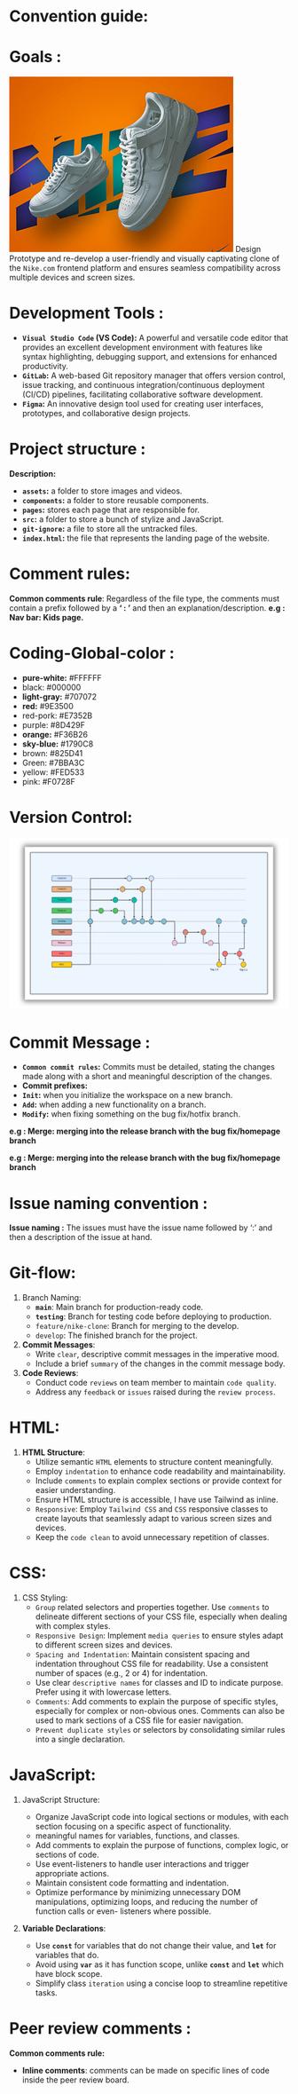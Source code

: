 # Convention guide:

# **Goals :**

![Project Structure](./asset/readme/nike-banner.jpg)
Design Prototype and re-develop a user-friendly and visually captivating clone of the `Nike.com` frontend platform and ensures seamless compatibility across multiple devices and screen sizes.

# Development Tools :

- **`Visual Studio Code` (VS Code):** A powerful and versatile code editor that provides an excellent development environment with features like syntax highlighting, debugging support, and extensions for enhanced productivity.
- **`GitLab`:** A web-based Git repository manager that offers version control, issue tracking, and continuous integration/continuous deployment (CI/CD) pipelines, facilitating collaborative software development.
- **`Figma`:** An innovative design tool used for creating user interfaces, prototypes, and collaborative design projects.
    
# Project structure :

**Description:**

- **`assets`:** a folder to store images and videos.
- **`components`:**  a folder to store reusable components.
- **`pages`:** stores each page that are responsible for.
- **`src`:** a folder to store a bunch of stylize and JavaScript.
- **`git-ignore`:** a file to store all the untracked files.
- **`index.html`:** the file that represents the landing page of the website.

# Comment rules:

**Common comments rule**: Regardless of the file type, the comments must contain a prefix followed by a **‘ : ’** and then an explanation/description.  **e.g : Nav bar: Kids page.**

# Coding-Global-color :

- **pure-white:** #FFFFFF
- black: #000000
- **light-gray:** #707072
- **red:** #9E3500
- red-pork: #E7352B
- purple: #8D429F
- **orange:** #F36B26
- **sky-blue:** #1790C8
- brown: #825D41
- Green: #7BBA3C
- yellow: #FED533
- pink: #F0728F

# Version Control:

![Project Structure](./asset/readme/gitflow.webp)

# Commit Message :

- **`Common commit rules`:** Commits must be detailed, stating the changes made along with a short and meaningful description of the changes.
- **Commit prefixes:**
- **`Init`:** when you initialize the workspace on a new branch.
- **`Add`:** when adding a new functionality on a branch.
- **`Modify`:** when fixing something on the bug fix/hotfix branch.

**e.g : Merge: merging into the release branch with the bug fix/homepage branch**

**e.g : Merge: merging into the release branch with the bug fix/homepage branch**

# Issue naming convention :

**Issue naming :** The issues must have the issue name followed by ‘:’ and then a description of the issue at hand.

# Git-flow:

1. Branch Naming:
    - **`main`**: Main branch for production-ready code.
    - **`testing`**: Branch for testing code before deploying to production.
    - `feature/nike-clone`: Branch for merging to the develop.
    - `develop`: The finished branch for the project.
2. **Commit Messages**:
    - Write `clear`, descriptive commit messages in the imperative mood.
    - Include a brief `summary` of the changes in the commit message body.
3. **Code Reviews**:
    - Conduct code `reviews` on team member to maintain `code quality`.
    - Address any `feedback` or `issues` raised during the `review process`.

# HTML:

1. **HTML Structure**:
    - Utilize semantic `HTML` elements to structure content meaningfully.
    - Employ `indentation` to enhance code readability and maintainability.
    - Include `comments` to explain complex sections or provide context for easier understanding.
    - Ensure HTML structure is accessible, I have use Tailwind as inline.
    - `Responsive`:  Employ `Tailwind CSS` and `CSS` responsive classes to create layouts that seamlessly adapt to various screen sizes and devices.
    - Keep the `code clean` to avoid unnecessary repetition of classes.

# CSS:

1. CSS Styling:
    - `Group` related selectors and properties together. Use `comments` to delineate different sections of your CSS file, especially when dealing with complex styles.
    - `Responsive Design`: Implement `media queries` to ensure styles adapt to different screen sizes and devices.
    - `Spacing and Indentation`: Maintain consistent spacing and indentation throughout CSS file for readability. Use a consistent number of spaces (e.g., 2 or 4) for indentation.
    - Use clear `descriptive names` for classes and ID to indicate  purpose. Prefer using it with lowercase letters.
    - `Comments`: Add comments to explain the purpose of specific styles, especially for complex or non-obvious ones. Comments can also be used to mark sections of a CSS file for easier navigation.
    - `Prevent duplicate styles` or selectors by consolidating similar rules into a single declaration.

# JavaScript:

1. JavaScript Structure:
    - Organize JavaScript code into logical sections or modules, with each section focusing on a specific aspect of functionality.
    - meaningful names for variables, functions, and classes.
    - Add comments to explain the purpose of functions, complex logic, or sections of code.
    - Use event-listeners to handle user interactions and trigger appropriate actions.
    - Maintain consistent code formatting and indentation.
    - Optimize performance by minimizing unnecessary DOM manipulations, optimizing loops, and reducing the number of function calls or even- listeners where possible.
    
2. **Variable Declarations**:
    - Use **`const`** for variables that do not change their value, and **`let`** for variables that do.
    - Avoid using **`var`** as it has function scope, unlike **`const`** and **`let`** which have block scope.
    - Simplify class `iteration` using a concise loop to streamline repetitive tasks.
    

# Peer review comments :

**Common comments rule:**

- **Inline comments**: comments can be made on specific lines of code inside the peer review board.